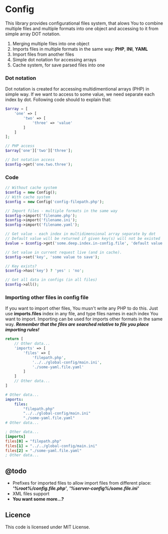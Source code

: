 # Config

This library provides configurational files system, that alows You to combine multiple files and multiple formats into one object and accessing to it from simple array DOT notation.

1. Merging multiple files into one object
2. Imports files in multiple formats in the same way: **PHP**, **INI**, **YAML**
3. Import files from another files
4. Simple dot notation for accessing arrays
5. Cache system, for save parsed files into one


### Dot notation

Dot notation is created for accessing multidimentional arrays (PHP) in simple way. If we want to access to some value, we need separate each index by dot. Following code should to explain that:

```php
$array = [
    'one' => [
        'two' => [
            'three' => 'value'
        ]
    ]
];

// PHP access
$array['one']['two']['three'];

// Dot notation access
$config->get('one.two.three');
```

### Code

```php
// Without cache system
$config = new Config();
// With cache system
$config = new Config('config-filepath.php');

// Import files - multiple formats in the same way
$config->import('filename.php');
$config->import('filename.ini');
$config->import('filename.yaml');

// Get value - each index in multidimensional array separate by dot
// Default value will be returned if given key(s) will not be existed
$value = $config->get('some.deep.index.in-config.file', 'default value');

// Set value in current request live (and in cache).
$config->set('key', 'some value to save');

// Key exists?
$config->has('key') ? 'yes' : 'no';

// Get all data in configs (in all files)
$config->all();
```

### Importing other files in config file

If you want to import other files, You musn't write any PHP to do this. Just use **imports.files** index in any file, and type files names in each index You want to import. Importing can be used for imports other formats in the same way. ***Remember that the files are searched relative to file you place importing rules!***

```php
return [
    // Other data...
    'imports' => [
        'files' => [
            'filepath.php',
            '../../global-config/main.ini',
            './some-yaml.file.yaml'
        ]
    ]
    // Other data...
]
```

```yaml
# Other data...
imports:
    files:
        "filepath.php"
        "../../global-config/main.ini"
        "./some-yaml.file.yaml"
# Other data...
```

```ini
; Other data...
[imports]
files[0] = "filepath.php"
files[1] = "../../global-config/main.ini"
files[2] = "./some-yaml.file.yaml"
; Other data...
```


## @todo

- Prefixes for imported files to allow import files from different place: ***'%root%/config.file.php'***, ***'%server-config%/some.file.ini'***
- XML files support
- **You want some more...?**

## Licence

This code is licensed under MIT License.
